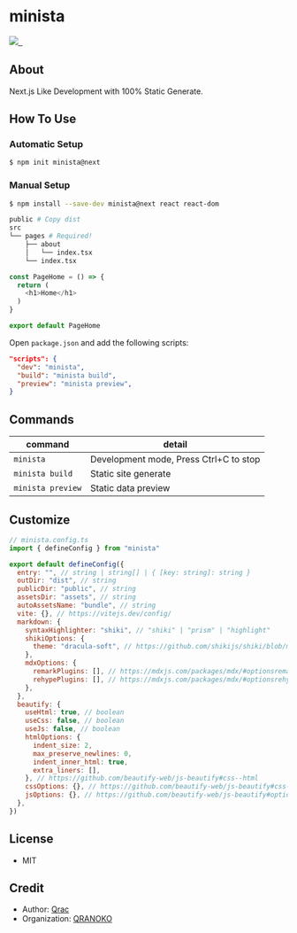 # minista

<p>
  <a aria-label="Made by QRANOKO" href="https://qranoko.jp">
    <img src="https://img.shields.io/badge/MADE%20BY%20QRANOKO-212121.svg?style=for-the-badge&labelColor=212121">
  </a>
  <a aria-label="NPM version" href="https://www.npmjs.com/package/minista">
    <img alt="" src="https://img.shields.io/npm/v/minista.svg?style=for-the-badge&labelColor=212121">
  </a>
  <a aria-label="License" href="https://github.com/qrac/minista/blob/master/LICENSE">
    <img alt="" src="https://img.shields.io/npm/l/minista.svg?style=for-the-badge&labelColor=212121">
  </a>
</p>

## About

Next.js Like Development with 100% Static Generate.

## How To Use

### Automatic Setup

```bash
$ npm init minista@next
```

### Manual Setup

```bash
$ npm install --save-dev minista@next react react-dom
```

```bash
public # Copy dist
src
└── pages # Required!
    ├── about
    │   └── index.tsx
    └── index.tsx
```

<!-- prettier-ignore -->
```js
const PageHome = () => {
  return (
    <h1>Home</h1>
  )
}

export default PageHome
```

Open `package.json` and add the following scripts:

```json
"scripts": {
  "dev": "minista",
  "build": "minista build",
  "preview": "minista preview",
}
```

## Commands

| command           | detail                                 |
| ----------------- | -------------------------------------- |
| `minista`         | Development mode, Press Ctrl+C to stop |
| `minista build`   | Static site generate                   |
| `minista preview` | Static data preview                    |

## Customize

```js
// minista.config.ts
import { defineConfig } from "minista"

export default defineConfig({
  entry: "", // string | string[] | { [key: string]: string }
  outDir: "dist", // string
  publicDir: "public", // string
  assetsDir: "assets", // string
  autoAssetsName: "bundle", // string
  vite: {}, // https://vitejs.dev/config/
  markdown: {
    syntaxHighlighter: "shiki", // "shiki" | "prism" | "highlight"
    shikiOptions: {
      theme: "dracula-soft", // https://github.com/shikijs/shiki/blob/main/docs/themes.md#loading-theme
    },
    mdxOptions: {
      remarkPlugins: [], // https://mdxjs.com/packages/mdx/#optionsremarkplugins
      rehypePlugins: [], // https://mdxjs.com/packages/mdx/#optionsrehypeplugins
    },
  },
  beautify: {
    useHtml: true, // boolean
    useCss: false, // boolean
    useJs: false, // boolean
    htmlOptions: {
      indent_size: 2,
      max_preserve_newlines: 0,
      indent_inner_html: true,
      extra_liners: [],
    }, // https://github.com/beautify-web/js-beautify#css--html
    cssOptions: {}, // https://github.com/beautify-web/js-beautify#css--html
    jsOptions: {}, // https://github.com/beautify-web/js-beautify#options
  },
})
```

## License

- MIT

## Credit

- Author: [Qrac](https://qrac.jp)
- Organization: [QRANOKO](https://qranoko.jp)
